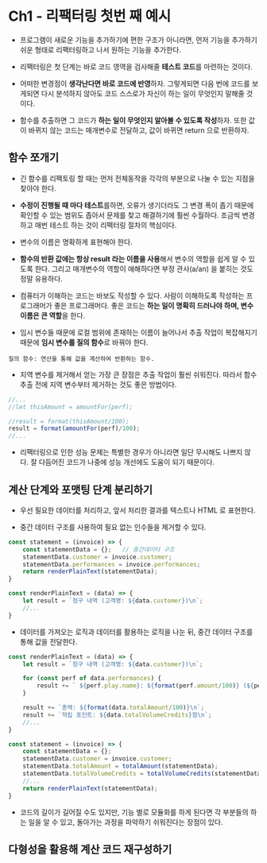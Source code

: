 # Ch1 - 리팩터링 첫번 째 예시
 
- 프로그램이 새로운 기능을 추가하기에 편한 구조가 아니라면, 먼저 기능을 추가하기 쉬운 형태로 리팩터링하고 나서 원하는 기능을 추가한다.

- 리팩터링은 첫 단계는 바로 코드 영역을 검사해줄 **테스트 코드**를 마련하는 것이다.

- 어떠한 변경점이 **생각난다면 바로 코드에 반영**하자. 그렇게되면 다음 번에 코드를 보게되면 다시 분석하지 않아도 코드 스스로가 자신이 하는 일이 무엇인지 말해줄 것이다.

- 함수를 추출하면 그 코드가 **하는 일이 무엇인지 알아볼 수 있도록 작성**하자. 또한
값이 바뀌지 않는 코드는 매개변수로 전달하고, 값이 바뀌면 return 으로 반환하자.

## 함수 쪼개기
- 긴 함수를 리팩토링 할 때는 먼저 전체동작을 각각의 부분으로 나눌 수 있는 지점을 찾아야 한다.

- **수정이 진행될 때 마다 테스트**를하면, 오류가 생기더라도 그 변경 폭이 좁기 때문에 확인할 수 있는 범위도 좁아서 문제를 찾고 해결하기에 훨씬 수월하다.
    조금씩 변경하고 매번 테스트 하는 것이 리팩터링 절차의 핵심이다.

- 변수의 이름은 명확하게 표현해야 한다.

- **함수의 반환 값에는 항상 result 라는 이름을 사용**해서 변수의 역할을 쉽게 알 수 있도록 한다. 그리고 매개변수의 역할이 애해하다면 부정 관사(a/an) 을 붙히는 것도 정말 유용하다.

- 컴퓨터가 이해하는 코드는 바보도 작성할 수 있다. 사람이 이해하도록 작성하는 프로그래머가 좋은 프로그래머다. 좋은 코드는 **하는 일이 명확히 드러나야 하며, 변수 이름은 큰 역할**을 한다.

- 임시 변수들 때문에 로컬 범위에 존재하는 이름이 늘어나서 추출 작업이 복잡해지기 때문에 **임시 변수를 질의 함수**로 바꿔야 한다. 

```
질의 함수: 연산을 통해 값을 계산하여 반환하는 함수.
```

- 지역 변수를 제거해서 얻는 가장 큰 장점은 추출 작업이 훨씬 쉬워진다. 따라서 함수 추출 전에 지역 변수부터 제거하는 것도 좋은 방법이다.
```javascript
//...
//let thisAmount = amountFor(perf);

//result = format(thisAmount/100);
result = format(amountFor(perf)/100);
//...
```

- 리팩터링으로 인한 성능 문제는 특별한 경우가 아니라면 일단 무시해도 나쁘지 않다. 잘 다듬어진 코드가 나중에 성능 개선에도 도움이 되기 때문이다.

## 계산 단계와 포맷팅 단계 분리하기
- 우선 필요한 데이터를 처리하고, 앞서 처리한 결과를 텍스트나 HTML 로 표현한다.

- 중간 데이터 구조를 사용하여 필요 없는 인수들을 제거할 수 있다. 
```javascript
const statement = (invoice) => {
    const statementData = {};   // 중간데이터 구조
    statementData.customer = invoice.customer;
    statementData.performances = invoice.performances;
    return renderPlainText(statementData);
}

const renderPlainText = (data) => {
    let result = `청구 내역 (고객명: ${data.customer})\n`;
    //...
}
```

- 데이터를 가져오는 로직과 데이터를 활용하는 로직을 나눈 뒤, 중간 데이터 구조를 통해 값을 전달한다.
```javascript
const renderPlainText = (data) => {
    let result = `청구 내역 (고객명: ${data.customer})\n`;

    for (const perf of data.performances) {
        result += ` ${perf.play.name}: ${format(perf.amount/100)} (${perf.audience}석)\n`;
    }

    result += `총액: ${format(data.totalAmount/100)}\n`;
    result += `적립 포인트: ${data.totalVolumeCredits}점\n`;
    //...
}

const statement = (invoice) => {
    const statementData = {};
    statementData.customer = invoice.customer;
    statementData.totalAmount = totalAmount(statementData);
    statementData.totalVolumeCredits = totalVolumeCredits(statementData);
    //...
    return renderPlainText(statementData);
}
```

- 코드의 길이가 길어질 수도 있지만, 기능 별로 모듈화를 하게 된다면 각 부분들의 하는 일을 알 수 있고, 돌아가는 과정을 파악하기 쉬워진다는 장점이 있다.

## 다형성을 활용해 계산 코드 재구성하기
